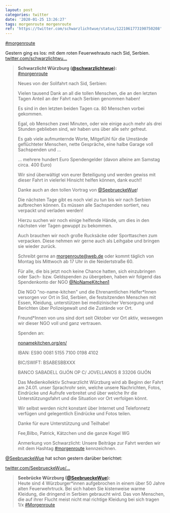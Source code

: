 ```yaml
---
layout: post
categories: twitter
date: '2020-01-25 13:26:27'
tags: morgenroute morgenroute
ref: 'https://twitter.com/schwarzlichtwue/status/1221061773190750208'
---
```

[#morgenroute](/t/morgenroute)

Gestern ging es los: mit dem roten Feuerwehrauto nach Sid, Serbien. [twitter.com/schwarzlichtwu…](https://twitter.com/schwarzlichtwue/status/1219259068281446400)
> <b>Schwarzlicht Würzburg ([@schwarzlichtwue](https://twitter.com/schwarzlichtwue)):</b>  
>[#morgenroute](/t/morgenroute)  
>  
>  
>  
>Neues von der Solifahrt nach Sid, Serbien:  
>  
>  
>  
>Vielen tausend Dank an all die tollen Menschen, die an den letzten Tagen Anteil an der Fahrt nach Serbien genommen haben!  
>  
>Es sind in den letzten beiden Tagen ca. 80 Menschen vorbei gekommen.   
>  
>Egal, ob Menschen zwei Minuten, oder wie einige auch mehr als drei Stunden geblieben sind, wir haben uns über alle sehr gefreut.  
>  
>Es gab viele aufmunternde Worte, Mitgefühl für die Umstände geflüchteter Menschen, nette Gespräche, eine halbe Garage voll Sachspenden und …  
>  
>…  mehrere hundert Euro Spendengelder (davon alleine am Samstag circa. 400 Euro)   
>  
>Wir sind überwältigt von eurer Beteiligung und werden gewiss mit dieser Fahrt in vielerlei Hinsicht helfen können, dank euch!!  
>  
>Danke auch an den tollen Vortrag von [@SeebrueckeWue](https://twitter.com/SeebrueckeWue)!  
>  
>Die nächsten Tage gibt es noch viel zu tun bis wir nach Serbien aufbrechen können. Es müssen alle Sachspenden sortiert, neu verpackt und verladen werden!  
>  
>Hierzu suchen wir noch einige helfende Hände, um dies in den nächsten vier Tagen gewuppt zu bekommen.  
>  
>Auch brauchen wir noch große Rucksäcke oder Sporttaschen zum verpacken. Diese nehmen wir gerne auch als Leihgabe und bringen sie wieder zurück.  
>  
>Schreibt gerne an morgenroute@web.de oder kommt täglich von Montag bis Mittwoch ab 17 Uhr in die Neidertstraße 60.  
>  
>Für alle, die bis jetzt noch keine Chance hatten, sich einzubringen oder Sach- bzw. Geldspenden zu übergeben, haben wir folgend das Spendenkonto der NGO [@NoNameKitchen1](https://twitter.com/NoNameKitchen1)  
>  
>Die NGO "no-name-kitchen" und die Ehrenamtlichen Helfer\*Innen versorgen vor Ort in Sid, Serbien, die festsitzenden Menschen mit Essen, Kleidung, unterstützen bei medizinischer Versorgung und Berichten über Polizeigewalt und die Zustände vor Ort.  
>  
>Freund\*Innen von uns sind dort seit Oktober vor Ort aktiv, weswegen wir dieser NGO voll und ganz vertrauen.  
>  
>  
>  
>Spenden an:  
>  
>[nonamekitchen.org/en/](https://www.nonamekitchen.org/en/)  
>  
>IBAN: ES90 0081 5155 7100 0198 4102  
>  
>BIC/SWIFT: BSABESBBXXX  
>  
>BANCO SABADELL GIJÓN OP C/ JOVELLANOS 8 33206 GIJÓN  
>  
>Das Medienkollektiv Schwarzlicht Würzburg wird ab Beginn der Fahrt am 24.01. unser Sprachrohr sein, welche unsere Nachrichten, Fotos, Eindrücke und Aufrufe verbreitet und über welche Ihr die Unterstützungsfahrt und die Situation vor Ort verfolgen könnt.  
>  
>Wir selbst werden nicht konstant über Internet und Telefonnetz verfügen und gelegentlich Eindrücke und Fotos teilen.  
>  
>Danke für eure  Unterstützung und Teilhabe!  
>  
>Fee,Bilbo, Patrick, Kätzchen und die ganze Kogel WG  
>  
>Anmerkung von Schwarzlicht: Unsere Beiträge zur Fahrt werden wir mit dem Hashtag [#morgenroute](/t/morgenroute) kennzeichnen.  



[@SeebrueckeWue](https://twitter.com/SeebrueckeWue) hat schon gestern darüber berichtet:

[twitter.com/SeebrueckeWue/…](https://twitter.com/SeebrueckeWue/status/1220788002592645120)
> <b>Seebrücke Würzburg ([@SeebrueckeWue](https://twitter.com/SeebrueckeWue)):</b>  
>Heute sind 4 Würzburger\*innen aufgebrochen in einem über 50 Jahre alten Feuerwehrtruck. Bei sich haben Sie kistenweise warme Kleidung, die dringend in Serbien gebraucht wird. Das von Menschen, die auf ihrer Flucht meist nicht mal richtige Kleidung bei sich tragen 1/x [#Morgenroute](/t/morgenroute)   

